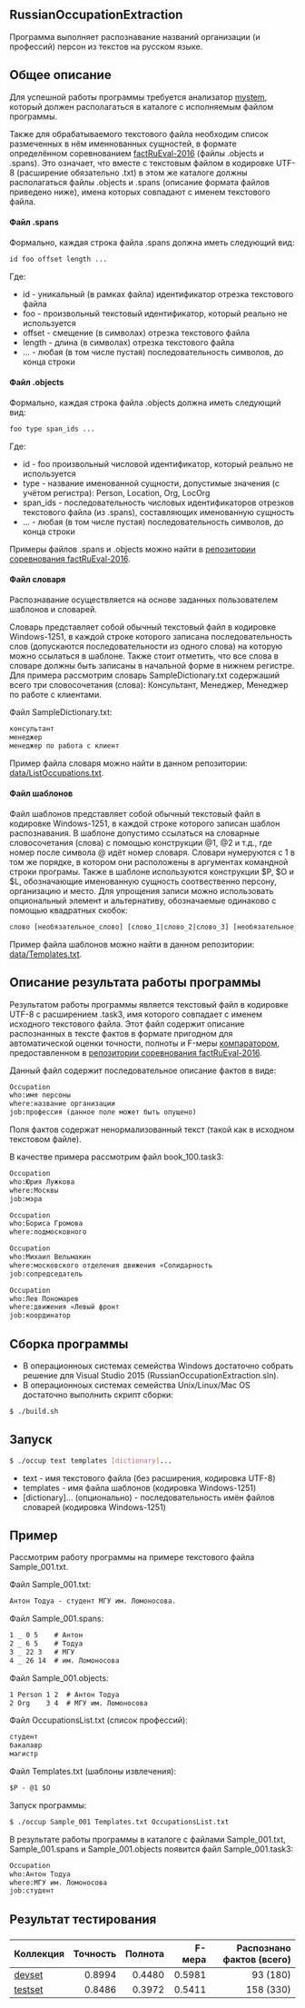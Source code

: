 ## RussianOccupationExtraction

Программа выполняет распознавание названий организации (и профессий) персон из текстов на русском языке.


## Общее описание

Для успешной работы программы требуется анализатор [mystem](https://tech.yandex.ru/mystem/), который должен располагаться в каталоге с исполняемым файлом программы.

Также для обрабатываемого текстового файла необходим список размеченных в нём именнованных сущностей, в формате определённом соревнованием [factRuEval-2016](https://github.com/dialogue-evaluation/factRuEval-2016) (файлы .objects и .spans). Это означает, что вместе с текстовым файлом в кодировке UTF-8 (расширение обязательно .txt) в этом же каталоге должны располагаться файлы .objects и .spans (описание формата файлов приведено ниже), имена которых совпадают с именем текстового файла.

#### Файл .spans

Формально, каждая строка файла .spans должна иметь следующий вид:
```txt
id foo offset length ...
```
Где:
- id - уникальный (в рамках файла) идентификатор отрезка текстового файла
- foo - произвольный текстовый идентификатор, который реально не используется
- offset - смещение (в символах) отрезка текстового файла
- length - длина (в символах) отрезка текстового файла
- ... - любая (в том числе пустая) последовательность символов, до конца строки

#### Файл .objects

Формально, каждая строка файла .objects должна иметь следующий вид:
```txt
foo type span_ids ...
```
Где:
- id - foo произвольный числовой идентификатор, который реально не используется
- type - название именованной сущности, допустимые значения (с учётом регистра): Person, Location, Org, LocOrg
- span_ids - последовательность числовых идентификаторов отрезков текстового файла (из .spans), составляющих именованную сущность
- ... - любая (в том числе пустая) последовательность символов, до конца строки

Примеры файлов .spans и .objects можно найти в [репозитории соревнования factRuEval-2016](https://github.com/dialogue-evaluation/factRuEval-2016).


#### Файл словаря

Распознавание осуществляется на основе заданных пользователем шаблонов и словарей.

Словарь представляет собой обычный текстовый файл в кодировке Windows-1251, в каждой строке которого записана последовательность слов (допускаются последовательности из одного слова) на которую можно ссылаться в шаблоне. Также стоит отметить, что все слова в словаре должны быть записаны в начальной форме в нижнем регистре. Для примера рассмотрим словарь SampleDictionary.txt содержаший всего три словосочетания (слова): Консультант, Менеджер, Менеджер по работе с клиентами.

Файл SampleDictionary.txt:
```txt
консультант
менеджер
менеджер по работа с клиент
```

Пример файла словаря можно найти в данном репозитории: [data/ListOccupations.txt](https://github.com/al-pacino/RussianOccupationExtraction/blob/master/data/ListOccupations.txt).

#### Файл шаблонов

Файл шаблонов представляет собой обычный текстовый файл в кодировке Windows-1251, в каждой строке которого записан шаблон распознавания. В шаблоне допустимо ссылаться на словарные словосочетания (слова) с помощью конструкции @1, @2 и т.д., где номер после символа @ идёт номер словаря. Словари нумеруются с 1 в том же порядке, в котором они расположены в аргументах командной строки програмы. Также в шаблоне используются конструкции $P, $O и $L, обозначающие именованную сущность соотвественно персону, организацию и место. Для упрощения записи можно использовать опциональный элемент и альтернативу, обозначаемые одинаково с помощью квадратных скобок:
```txt
слово [необязательное_слово] [слово_1|слово_2|слово_3] [необязательное_слово_1|необязательное_слово_2|]
```

Пример файла шаблонов можно найти в данном репозитории: [data/Templates.txt](https://github.com/al-pacino/RussianOccupationExtraction/blob/master/data/Templates.txt).


## Описание результата работы программы

Результатом работы программы является текстовый файл в кодировке UTF-8 с расширением .task3, имя которого совпадает с именем исходного текстового файла. Этот файл содержит описание распознанных в тексте фактов в формате пригодном для автоматической оценки точности, полноты и F-меры [компаратором]([https://github.com/dialogue-evaluation/factRuEval-2016/blob/master/scripts/t3_eval.py), предоставленном в [репозитории соревнования factRuEval-2016](https://github.com/dialogue-evaluation/factRuEval-2016).

Данный файл содержит последовательное описание фактов в виде:
```txt
Occupation
who:имя персоны
where:название организации
job:профессия (данное поле может быть опущено)
```

Поля фактов содержат ненормализованный текст (такой как в исходном текстовом файле).

В качестве примера рассмотрим файл book_100.task3:
```txt
Occupation
who:Юрия Лужкова
where:Москвы
job:мэра

Occupation
who:Бориса Громова
where:подмосковного

Occupation
who:Михаил Вельмакин
where:московского отделения движения «Солидарность
job:сопредседатель

Occupation
who:Лев Пономарев
where:движения «Левый фронт
job:координатор
```


## Сборка программы 

- В операционноых системах семейства Windows достаточно собрать решение для Visual Studio 2015 (RussianOccupationExtraction.sln).
- В операционноых системах семейства Unix/Linux/Mac OS достаточно выполнить скрипт сборки:
```sh
$ ./build.sh
```


## Запуск

```sh
$ ./occup text templates [dictionary]...
```

- text - имя текстового файла (без расширения, кодировка UTF-8)
- templates - имя файла шаблонов (кодировка Windows-1251)
- [dictionary]... (опционально) - последовательность имён файлов словарей (кодировка Windows-1251)


## Пример

Рассмотрим работу программы на примере текстового файла Sample_001.txt.

Файл Sample_001.txt:
```txt
Антон Тодуа - студент МГУ им. Ломоносова.
```
Файл Sample_001.spans:
```txt
1 _ 0 5    # Антон
2 _ 6 5    # Тодуа
3 _ 22 3   # МГУ
4 _ 26 14  # им. Ломоносова
```
Файл Sample_001.objects:
```txt
1 Person 1 2  # Антон Тодуа
2 Org    3 4  # МГУ им. Ломоносова
```
Файл OccupationsList.txt (список профессий):
```txt
студент
бакалавр
магистр
```
Файл Templates.txt (шаблоны извлечения):
```txt
$P - @1 $O
```
Запуск программы:
```sh
$ ./occup Sample_001 Templates.txt OccupationsList.txt
```
В результате работы программы в каталоге с файлами Sample_001.txt, Sample_001.spans и Sample_001.objects появится файл Sample_001.task3:
```txt
Occupation
who:Антон Тодуа
where:МГУ им. Ломоносова
job:студент
```


## Результат тестирования
### 
| Коллекция  | Точность   | Полнота    | F-мера     | Распознано фактов (всего) |
|:---------- | ----------:| ----------:| ----------:| -------------------------:|
| [devset](https://github.com/dialogue-evaluation/factRuEval-2016/tree/master/devset) | 0.8994 | 0.4480 | 0.5981 | 93 (180) |
| [testset](https://github.com/dialogue-evaluation/factRuEval-2016/tree/master/testset) | 0.8486 | 0.3972 | 0.5411 | 158 (330) |
